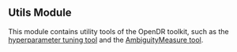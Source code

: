 ## Utils Module

This module contains utility tools of the OpenDR toolkit, such as the 
[hyperparameter tuning tool](hyperparameter_tuner/hyperparameter_tuner.py) and the [AmbiguityMeasure tool](ambiguity_measure/ambiguity_measure.py).

